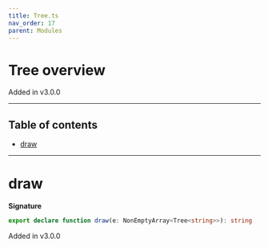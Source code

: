 ```yaml
---
title: Tree.ts
nav_order: 17
parent: Modules
---
```


# Tree overview

Added in v3.0.0

---

<h2 class="text-delta">Table of contents</h2>

- [draw](#draw)

---

# draw

**Signature**

```ts
export declare function draw(e: NonEmptyArray<Tree<string>>): string
```

Added in v3.0.0
